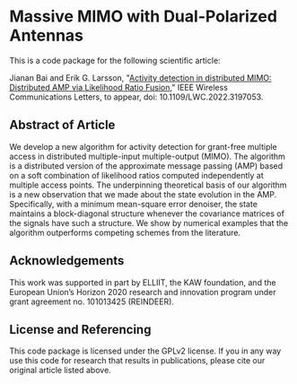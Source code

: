 Massive MIMO with Dual-Polarized Antennas
==================

This is a code package for the following scientific article:

Jianan Bai and Erik G. Larsson, "[Activity detection in distributed MIMO: Distributed AMP via Likelihood Ratio Fusion](https://arxiv.org/pdf/2208.03070.pdf)," IEEE Wireless Communications Letters, to appear, doi: 10.1109/LWC.2022.3197053.

## Abstract of Article

We develop a new algorithm for activity detection for grant-free multiple access in distributed multiple-input multiple-output (MIMO). The algorithm is a distributed version of the approximate message passing (AMP) based on a soft combination of likelihood ratios computed independently at multiple access points. The underpinning theoretical basis of our algorithm is a new observation that we made about the state evolution in the AMP. Specifically, with a minimum mean-square error denoiser, the state maintains a block-diagonal structure whenever the covariance matrices of the signals have such a structure. We show by numerical examples that the algorithm outperforms competing schemes from the literature.

## Acknowledgements

This work was supported in part by ELLIIT, the KAW foundation, and the European Union’s Horizon 2020 research and innovation program under grant agreement no. 101013425 (REINDEER).


## License and Referencing

This code package is licensed under the GPLv2 license. If you in any way use this code for research that results in publications, please cite our original article listed above.
